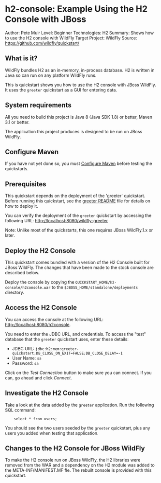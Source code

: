 h2-console: Example Using the H2 Console with JBoss
===================================================
Author: Pete Muir
Level: Beginner
Technologies: H2
Summary: Shows how to use the H2 console with WildFly
Target Project: WildFly
Source: <https://github.com/wildfly/quickstart/>

What is it?
-----------

WildFly bundles H2 as an in-memory, in-process database. H2 is written in Java so can run on any platform WildFly runs.

This is quickstart shows you how to use the H2 console with JBoss WildFly. It uses the `greeter` quickstart as a GUI for entering data.


System requirements
-------------------

All you need to build this project is Java 8 (Java SDK 1.8) or better, Maven 3.1 or better.

The application this project produces is designed to be run on JBoss WildFly.
 

Configure Maven
---------------

If you have not yet done so, you must [Configure Maven](../README.md#mavenconfiguration) before testing the quickstarts.


Prerequisites
-----------

This quickstart depends on the deployment of the 'greeter' quickstart. Before running this quickstart, see the [greeter README](../greeter/README.md) file for details on how to deploy it.

You can verify the deployment of the `greeter` quickstart by accessing the following URL: <http://localhost:8080/wildfly-greeter>

Note: Unlike most of the quickstarts, this one requires JBoss WildFly.1.x or later.


Deploy the H2 Console
------------------------

This quickstart comes bundled with a version of the H2 Console built for JBoss WildFly. The changes that have been made to the stock console are described below.

Deploy the console by copying the `QUICKSTART_HOME/h2-console/h2console.war` to the `$JBOSS_HOME/standalone/deployments` directory. 


Access the H2 Console 
---------------------

You can access the console at the following URL:  <http://localhost:8080/h2console>.

You need to enter the JDBC URL, and credentials. To access the "test" database that the `greeter` quickstart uses, enter these details:

* JDBC URL: `jdbc:h2:mem:greeter-quickstart;DB_CLOSE_ON_EXIT=FALSE;DB_CLOSE_DELAY=-1`
* User Name: `sa`
* Password: `sa`

Click on the *Test Connection* button to make sure you can connect. If you can, go ahead and click *Connect*.

Investigate the H2 Console
-------------------------

Take a look at the data added by the `greeter` application. Run the following SQL command:

        select * from users;

You should see the two users seeded by the `greeter` quickstart, plus any users you added when testing that application.


Changes to the H2 Console for JBoss WildFly
----------------------------------------

To make the H2 console run on JBoss WildFly, the H2 libraries were removed from the WAR and a dependency on the H2 module was added to the META-INF/MANIFEST.MF fle. The rebuilt console is provided with this quickstart.


